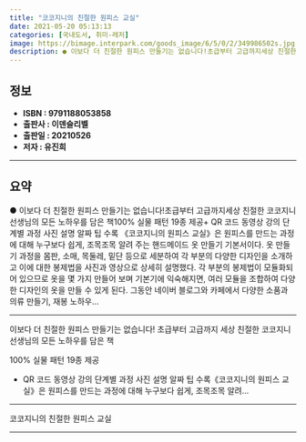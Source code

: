 ```yaml
---
title: "코코지니의 친절한 원피스 교실"
date: 2021-05-20 05:13:13
categories: [국내도서, 취미-레저]
image: https://bimage.interpark.com/goods_image/6/5/0/2/349986502s.jpg
description: ● 이보다 더 친절한 원피스 만들기는 없습니다!초급부터 고급까지세상 친절한 코코지니 선생님의 모든 노하우를 담은 책100% 실물 패턴 19종 제공+ QR 코드 동영상 강의 단계별 과정 사진 설명 알짜 팁 수록 《코코지니의 원피스 교실》은 원피스를 만드는 과정에 대해 누구보다 쉽게,
---
```


## **정보**

- **ISBN : 9791188053858**
- **출판사 : 이덴슬리벨**
- **출판일 : 20210526**
- **저자 : 유진희**

------



## **요약**

●  이보다 더 친절한 원피스 만들기는 없습니다!초급부터 고급까지세상 친절한 코코지니 선생님의 모든 노하우를 담은 책100% 실물 패턴 19종 제공+ QR 코드 동영상 강의  단계별 과정 사진 설명  알짜 팁 수록 《코코지니의 원피스 교실》은 원피스를 만드는 과정에 대해 누구보다 쉽게, 조목조목 알려 주는 핸드메이드 옷 만들기 기본서이다. 옷 만들기 과정을 몸판, 소매, 목둘레, 밑단 등으로 세분하여 각 부분의 다양한 디자인을 소개하고 이에 대한 봉제법을 사진과 영상으로 상세히 설명했다. 각 부분의 봉제법이 모듈화되어 있으므로 옷을 몇 가지 만들어 보며 기본기에 익숙해지면, 여러 모듈을 조합하여 다양한 디자인의 옷을 만들 수 있게 된다. 그동안 네이버 블로그와 카페에서 다양한 소품과 의류 만들기, 재봉 노하우...

------

이보다 더 친절한 원피스 만들기는 없습니다!
초급부터 고급까지
세상 친절한 코코지니 선생님의 모든 노하우를 담은 책

100% 실물 패턴 19종 제공
+ QR 코드 동영상 강의  단계별 과정 사진 설명  알짜 팁 수록《코코지니의 원피스 교실》은 원피스를 만드는 과정에 대해 누구보다 쉽게, 조목조목 알려... 

------


코코지니의 친절한 원피스 교실 

------


